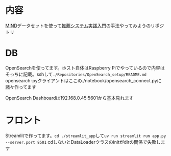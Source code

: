 # 内容
[MIND](https://learn.microsoft.com/ja-jp/azure/open-datasets/dataset-microsoft-news?tabs=azureml-opendatasets)データセットを使って[推薦システム実践入門](https://www.oreilly.co.jp//books/9784873119663/)の手法やってみようのリポジトリ

# DB

OpenSearchを使ってます。ホスト自体はRaspberry Piでやっているので内容はそっちに記載。sshして`./Repositories/OpenSearch_setup/README.md`
opensearch-pyクライアントはここの./notebook/opensearch_connect.pyに諸々作ってます

OpenSearch Dashboardは192.168.0.45:5601から基本見れます

# フロント

Streamlitで作ってます。`cd ./streamlit_app`して`uv run streamlit run app.py --server.port 8501`
cdしないとDataLoaderクラスのinitがdirの関係で失敗します
